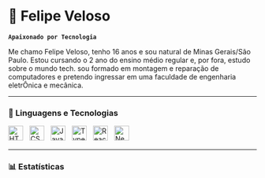 # 🐢 Felipe Veloso

**`Apaixonado por Tecnologia`**

Me chamo Felipe Veloso, tenho 16 anos e sou natural de Minas Gerais/São Paulo. Estou cursando o 2 ano do ensino médio regular e, por fora, estudo sobre o mundo tech. sou formado em montagem e reparação de computadores e pretendo ingressar em uma faculdade de engenharia eletrÔnica e mecânica.

---

### 🤖 Linguagens e Tecnologias

<img 
    align="left" 
    alt="HTML"
    title="HTML" 
    width="30px" 
    style="padding-right: 10px;" 
    src="https://cdn.iconscout.com/icon/free/png-256/free-microsoft-excel-1868959-1583123.png?f=webp" 
/>
<img 
    align="left" 
    alt="CSS" 
    title="CSS"
    width="30px" 
    style="padding-right: 10px;" 
    src="https://cdn.iconscout.com/icon/free/png-256/free-microsoft-word-1868945-1583109.png" 
/>
<img 
    align="left" 
    alt="JavaScript" 
    title="JavaScript"
    width="30px" 
    style="padding-right: 10px;" 
    src="https://cdn.iconscout.com/icon/free/png-256/free-powerpoint-1-190810.png?f=webp" 
/>
<img 
    align="left" 
    alt="TypeScript"
    title="TypeScript" 
    width="30px" 
    style="padding-right: 10px;" 
    src="https://cdn-icons-png.flaticon.com/256/13/13738.png" 
/>
<img 
    align="left" 
    alt="React"
    title="React" 
    width="30px" 
    style="padding-right: 10px;" 
    src="https://cdn-icons-png.flaticon.com/256/4319/4319109.png" 
/>
<img 
    align="left" 
    alt="Next.js" 
    title="Next.js"
    width="30px" 
    style="padding-right: 10px;" 
    src="https://cdn-icons-png.freepik.com/256/9858/9858062.png?semt=ais_hybrid" 
/>

<br/>
<br/>

---

### 📊 Estatísticas


